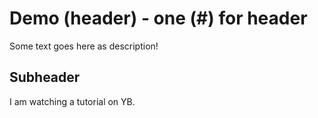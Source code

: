 # Demo (header) - one (#) for header

Some text goes here as description!

## Subheader

I am watching a tutorial on YB.